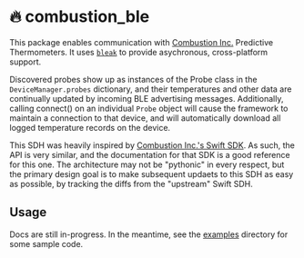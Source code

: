 # 🔥 **combustion_ble**

This package enables communication with [Combustion Inc.](https://combustion.inc) Predictive Thermometers. It uses [`bleak`](https://bleak.readthedocs.io/en/latest/) to provide asychronous, cross-platform support.

Discovered probes show up as instances of the Probe class in the `DeviceManager.probes` dictionary, and their temperatures and other data are continually updated by incoming BLE advertising messages. Additionally, calling connect() on an individual `Probe` object will cause the framework to maintain a connection to that device, and will automatically download all logged temperature records on the device.

This SDH was heavily inspired by [Combustion Inc.'s Swift SDK](https://github.com/combustion-inc/combustion-ios-ble). As such, the API is very similar, and the documentation for that SDK is a good reference for this one. The architecture may not be "pythonic" in every respect, but the primary design goal is to make subsequent updaets to this SDH as easy as possible, by tracking the diffs from the "upstream" Swift SDH.

## Usage

Docs are still in-progress. In the meantime, see the [examples](./examples/) directory for some sample code.